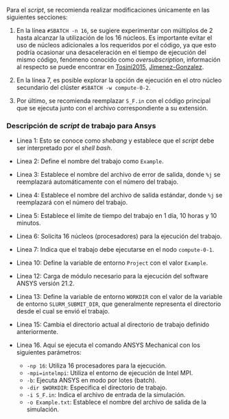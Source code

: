 Para el *script*, se recomienda realizar modificaciones únicamente en las siguientes secciones:

1. En la línea `#SBATCH -n 16`, se sugiere experimentar con múltiplos de 2 hasta alcanzar la utilización de los 16 núcleos. Es importante evitar el uso de núcleos adicionales a los requeridos por el código, ya que esto podría ocasionar una desaceleración en el tiempo de ejecución del mismo código, fenómeno conocido como *oversubscription*, información al respecto se puede encontrar en [Tosini2015](referencia1), [Jimenez-Gonzalez](referencia2).

2. En la línea 7, es posible explorar la opción de ejecución en el otro núcleo secundario del clúster `#SBATCH -w compute-0-2`.

3. Por último, se recomienda reemplazar `S_F.in` con el código principal que se ejecuta junto con el archivo correspondiente a su extensión.

### Descripción de *script* de trabajo para Ansys

- Linea 1: Esto se conoce como *shebang* y establece que el *script* debe ser interpretado por el *shell bash*.

- Linea 2: Define el nombre del trabajo como `Example`.

- Linea 3: Establece el nombre del archivo de error de salida, donde `%j` se reemplazará automáticamente con el número del trabajo.

- Linea 4: Establece el nombre del archivo de salida estándar, donde `%j` se reemplazará con el número del trabajo.

- Linea 5: Establece el límite de tiempo del trabajo en 1 día, 10 horas y 10 minutos.

- Linea 6: Solicita 16 núcleos (procesadores) para la ejecución del trabajo.

- Linea 7: Indica que el trabajo debe ejecutarse en el nodo `compute-0-1`.

- Linea 10: Define la variable de entorno `Project` con el valor `Example`.

- Linea 12: Carga de módulo necesario para la ejecución del software ANSYS versión 21.2.

- Linea 13: Define la variable de entorno `WORKDIR` con el valor de la variable de entorno `SLURM_SUBMIT_DIR`, que generalmente representa el directorio desde el cual se envió el trabajo.

- Linea 15: Cambia el directorio actual al directorio de trabajo definido anteriormente.

- Linea 16. Aquí se ejecuta el comando ANSYS Mechanical con los siguientes parámetros:
    - `-np 16`: Utiliza 16 procesadores para la ejecución.
    - `-mpi=intelmpi`: Utiliza el entorno de ejecución de Intel MPI.
    - `-b`: Ejecuta ANSYS en modo por lotes (batch).
    - `-dir $WORKDIR`: Especifica el directorio de trabajo.
    - `-i S_F.in`: Indica el archivo de entrada de la simulación.
    - `-o Example.txt`: Establece el nombre del archivo de salida de la simulación.

[referencia1]: URL_de_referencia1
[referencia2]: URL_de_referencia2

